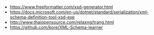 * https://www.freeformatter.com/xsd-generator.html
* https://docs.microsoft.com/en-us/dotnet/standard/serialization/xml-schema-definition-tool-xsd-exe
* http://www.thaiopensource.com/relaxng/trang.html
* https://github.com/kore/XML-Schema-learner

